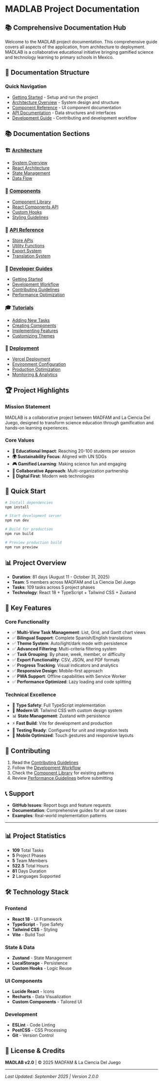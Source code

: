 # MADLAB Project Documentation

## 📚 Comprehensive Documentation Hub

Welcome to the MADLAB project documentation. This comprehensive guide covers all aspects of the application, from architecture to deployment. MADLAB is a collaborative educational initiative bringing gamified science and technology learning to primary schools in Mexico.

## 📁 Documentation Structure

### Quick Navigation
- [Getting Started](#-quick-start) - Setup and run the project
- [Architecture Overview](./architecture/README.md) - System design and structure
- [Component Reference](./components/README.md) - UI component documentation
- [API Documentation](./api/README.md) - Data structures and interfaces
- [Development Guide](./guides/development-workflow.md) - Contributing and development workflow

## 📚 Documentation Sections

### 🏗️ [Architecture](./architecture/README.md)
- [System Overview](./architecture/system-overview.md)
- [React Architecture](./architecture/react-architecture.md)
- [State Management](./architecture/state-management.md)
- [Data Flow](./architecture/data-flow.md)

### 🧩 [Components](./components/README.md)
- [Component Library](./components/component-library.md)
- [React Components API](./components/react-components.md)
- [Custom Hooks](./components/hooks.md)
- [Styling Guidelines](./components/styling.md)

### 🔧 [API Reference](./api/README.md)
- [Store APIs](./api/stores.md)
- [Utility Functions](./api/utils.md)
- [Export System](./api/export-system.md)
- [Translation System](./api/translations.md)

### 📖 [Developer Guides](./guides/README.md)
- [Getting Started](./guides/getting-started.md)
- [Development Workflow](./guides/development-workflow.md)
- [Contributing Guidelines](./guides/contributing.md)
- [Performance Optimization](./guides/performance.md)

### 🎓 [Tutorials](./tutorials/README.md)
- [Adding New Tasks](./tutorials/adding-tasks.md)
- [Creating Components](./tutorials/creating-components.md)
- [Implementing Features](./tutorials/implementing-features.md)
- [Customizing Themes](./tutorials/customizing-themes.md)

### 🚀 [Deployment](./deployment/README.md)
- [Vercel Deployment](./deployment/vercel.md)
- [Environment Configuration](./deployment/environment.md)
- [Production Optimization](./deployment/production.md)
- [Monitoring & Analytics](./deployment/monitoring.md)

## 🏆 Project Highlights

### Mission Statement
MADLAB is a collaborative project between MADFAM and La Ciencia Del Juego, designed to transform science education through gamification and hands-on learning experiences.

### Core Values
- **🎯 Educational Impact**: Reaching 20-100 students per session
- **🌍 Sustainability Focus**: Aligned with UN SDGs
- **🎮 Gamified Learning**: Making science fun and engaging
- **🤝 Collaborative Approach**: Multi-organization partnership
- **📱 Digital First**: Modern web technologies

## 🚀 Quick Start

```bash
# Install dependencies
npm install

# Start development server
npm run dev

# Build for production
npm run build

# Preview production build
npm run preview
```

## 📊 Project Overview

- **Duration**: 81 days (August 11 - October 31, 2025)
- **Team**: 5 members across MADFAM and La Ciencia Del Juego
- **Tasks**: 109 tasks across 5 project phases
- **Technology**: React 18 + TypeScript + Tailwind CSS + Zustand

## 🎯 Key Features

### Core Functionality
- ✅ **Multi-View Task Management**: List, Grid, and Gantt chart views
- ✅ **Bilingual Support**: Complete Spanish/English translations
- ✅ **Theme System**: Auto/light/dark mode with persistence
- ✅ **Advanced Filtering**: Multi-criteria filtering system
- ✅ **Task Grouping**: By phase, week, member, or difficulty
- ✅ **Export Functionality**: CSV, JSON, and PDF formats
- ✅ **Progress Tracking**: Visual indicators and analytics
- ✅ **Responsive Design**: Mobile-first approach
- ✅ **PWA Support**: Offline capabilities with Service Worker
- ✅ **Performance Optimized**: Lazy loading and code splitting

### Technical Excellence
- 🔧 **Type Safety**: Full TypeScript implementation
- 🎨 **Modern UI**: Tailwind CSS with custom design system
- 📊 **State Management**: Zustand with persistence
- ⚡ **Fast Build**: Vite for development and production
- 🧪 **Testing Ready**: Configured for unit and integration tests
- 📱 **Mobile Optimized**: Touch gestures and responsive layouts

## 🤝 Contributing

1. Read the [Contributing Guidelines](./guides/contributing.md)
2. Follow the [Development Workflow](./guides/development-workflow.md)
3. Check the [Component Library](./components/component-library.md) for existing patterns
4. Review [Performance Guidelines](./guides/performance.md) before submitting

## 📞 Support

- **GitHub Issues**: Report bugs and feature requests
- **Documentation**: Comprehensive guides for all use cases
- **Examples**: Real-world implementation patterns

---

## 📊 Project Statistics

- **109** Total Tasks
- **5** Project Phases
- **5** Team Members
- **522.5** Total Hours
- **81** Days Duration
- **2** Languages Supported

## 🛠️ Technology Stack

### Frontend
- **React 18** - UI Framework
- **TypeScript** - Type Safety
- **Tailwind CSS** - Styling
- **Vite** - Build Tool

### State & Data
- **Zustand** - State Management
- **LocalStorage** - Persistence
- **Custom Hooks** - Logic Reuse

### UI Components
- **Lucide React** - Icons
- **Recharts** - Data Visualization
- **Custom Components** - Tailored UI

### Development
- **ESLint** - Code Linting
- **PostCSS** - CSS Processing
- **Git** - Version Control

## 📄 License & Credits

**MADLAB v2.0** | © 2025 MADFAM & La Ciencia Del Juego

---

*Last Updated: September 2025 | Version 2.0.0*